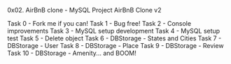 0x02. AirBnB clone - MySQL Project
AirBnB Clone v2

Task 0 - Fork me if you can!
Task 1 - Bug free!
Task 2 - Console improvements
Task 3 - MySQL setup development
Task 4 - MySQL setup test
Task 5 - Delete object
Task 6 - DBStorage - States and Cities
Task 7 - DBStorage - User
Task 8 - DBStorage - Place
Task 9 - DBStorage - Review
Task 10 - DBStorage - Amenity... and BOOM!
